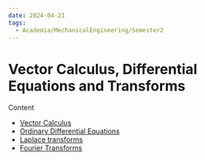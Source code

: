 ```yaml
---
date: 2024-04-21
tags:
  - Academia/MechanicalEngineering/Semester2
---
```

# Vector Calculus, Differential Equations and Transforms

Content
- [Vector Calculus](10-19%20Academia/10%20Mechanical%20Engineering/10.02%20Semester%202/Vector%20Calculus.md)
- [Ordinary Differential Equations](10-19%20Academia/10%20Mechanical%20Engineering/10.02%20Semester%202/Ordinary%20Differential%20Equations.md)
- [Laplace transforms](10-19%20Academia/10%20Mechanical%20Engineering/10.02%20Semester%202/Laplace%20transforms.md)
- [Fourier Transforms](10-19%20Academia/10%20Mechanical%20Engineering/10.02%20Semester%202/Fourier%20Transforms.md)
